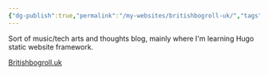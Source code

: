 ```yaml
---
{"dg-publish":true,"permalink":"/my-websites/britishbogroll-uk/","tags":["websites"]}
---
```


Sort of music/tech arts and thoughts blog, mainly where I'm learning Hugo static website framework.

[Britishbogroll.uk](https://britishbogroll.uk)

